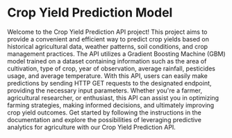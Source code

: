 # Crop Yield Prediction Model
Welcome to the Crop Yield Prediction API project! This project aims to provide a convenient and efficient way to predict crop yields based on historical agricultural data, weather patterns, soil conditions, and crop management practices. The API utilizes a Gradient Boosting Machine (GBM) model trained on a dataset containing information such as the area of cultivation, type of crop, year of observation, average rainfall, pesticides usage, and average temperature. With this API, users can easily make predictions by sending HTTP GET requests to the designated endpoint, providing the necessary input parameters. Whether you're a farmer, agricultural researcher, or enthusiast, this API can assist you in optimizing farming strategies, making informed decisions, and ultimately improving crop yield outcomes. Get started by following the instructions in the documentation and explore the possibilities of leveraging predictive analytics for agriculture with our Crop Yield Prediction API.
